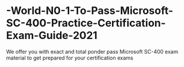 # -World-N0-1-To-Pass-Microsoft-SC-400-Practice-Certification-Exam-Guide-2021
We offer you with exact and total ponder pass Microsoft SC-400 exam material to get prepared for your certification exams
